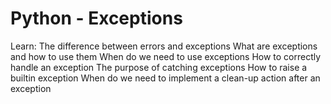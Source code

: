 # Python - Exceptions
Learn:
The difference between errors and exceptions
What are exceptions and how to use them
When do we need to use exceptions
How to correctly handle an exception
The purpose of catching exceptions
How to raise a builtin exception
When do we need to implement a clean-up action after an exception
